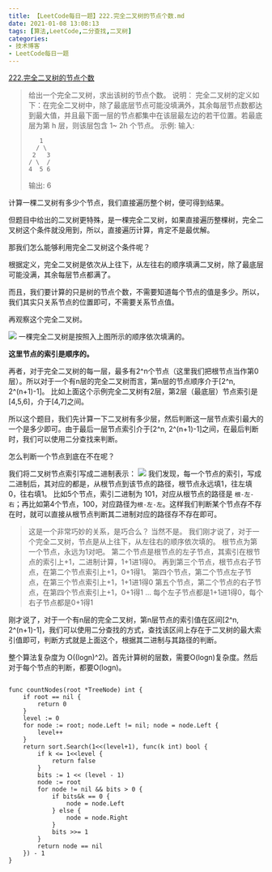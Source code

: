```yaml
---
title: 【LeetCode每日一题】222.完全二叉树的节点个数.md
date: 2021-01-08 13:08:13
tags: [算法,LeetCode,二分查找,二叉树]
categories:
- 技术博客
- LeetCode每日一题
---
```


[222.完全二叉树的节点个数](https://leetcode-cn.com/problems/count-complete-tree-nodes/description/)

> 给出一个完全二叉树，求出该树的节点个数。
>说明：
>完全二叉树的定义如下：在完全二叉树中，除了最底层节点可能没填满外，其余每层节点数都达到最大值，并且最下面一层的节点都集中在该层最左边的若干位置。若最底层为第 h 层，则该层包含 1~ 2h 个节点。
>示例:
>输入:
>```
>    1
>   / \
>  2   3
> / \  /
>4  5 6
>```
>输出: 6

计算一棵二叉树有多少个节点，我们直接遍历整个树，便可得到结果。

但题目中给出的二叉树更特殊，是一棵完全二叉树，如果直接遍历整棵树，完全二叉树这个条件就没用到，所以，直接遍历计算，肯定不是最优解。

那我们怎么能够利用完全二叉树这个条件呢？

根据定义，完全二叉树是依次从上往下，从左往右的顺序填满二叉树，除了最底层可能没满，其余每层节点都满了。

而且，我们要计算的只是树的节点个数，不需要知道每个节点的值是多少。所以，我们其实只关系节点的位置即可，不需要关系节点值。

再观察这个完全二叉树。

![](_v_images/20210108135027678_1462776828.png)
一棵完全二叉树是按照入上图所示的顺序依次填满的。

**这里节点的索引是顺序的。**

再者，对于完全二叉树的每一层，最多有2^n个节点（这里我们把根节点当作第0层）。所以对于一个有n层的完全二叉树而言，第n层的节点顺序介于[2^n, 2^(n+1)-1]。
比如上面这个示例完全二叉树有2层，第2层（最底层）节点索引是[4,5,6]，介于[4,7]之间。

所以这个题目，我们先计算一下二叉树有多少层，然后判断这一层节点索引最大的一个是多少即可。由于最后一层节点索引介于[2^n, 2^(n+1)-1]之间，在最后判断时，我们可以使用二分查找来判断。

怎么判断一个节点到底在不在呢？

我们将二叉树节点索引写成二进制表示：
![](_v_images/20210108141731990_497357340.png)
我们发现，每一个节点的索引，写成二进制后，其对应的都是，从根节点到该节点的路径，根节点永远填1，往左填0，往右填1。
比如5个节点，索引二进制为 101，对应从根节点的路径是 `根-左-右`；再比如第4个节点，100，对应路径为`根-左-左`。这样我们判断某个节点存不存在时，就可以直接从根节点判断其二进制对应的路径存不存在即可。

> 这是一个非常巧妙的关系，是巧合么？
> 当然不是。
> 我们刚才说了，对于一个完全二叉树，节点是从上往下，从左往右的顺序依次填的。
> 根节点为第一个节点，永远为1对吧。
> 第二个节点是根节点的左子节点，其索引在根节点的索引上+1，二进制计算，1+1进1得0。
> 再到第三个节点，根节点右子节点，在第二个节点索引上+1，0+1得1。
> 第四个节点，第二个节点左子节点，在第三个节点索引上+1，1+1进1得0
> 第五个节点，第二个节点的右子节点，在第四个节点索引上+1，0+1得1
> ...
> 每个左子节点都是1+1进1得0，每个右子节点都是0+1得1

刚才说了，对于一个有n层的完全二叉树，第n层节点的索引值在区间[2^n, 2^(n+1)-1]，我们可以使用二分查找的方式，查找该区间上存在于二叉树的最大索引值即可，判断方式就是上面这个，根据其二进制与其路径的判断。

整个算法复杂度为 O((logn)^2)。首先计算树的层数，需要O(logn)复杂度。然后对于每个节点的判断，都要O(logn)。

```golang

func countNodes(root *TreeNode) int {
    if root == nil {
        return 0
    }
    level := 0
    for node := root; node.Left != nil; node = node.Left {
        level++
    }
    return sort.Search(1<<(level+1), func(k int) bool {
        if k <= 1<<level {
            return false
        }
        bits := 1 << (level - 1)
        node := root
        for node != nil && bits > 0 {
            if bits&k == 0 {
                node = node.Left
            } else {
                node = node.Right
            }
            bits >>= 1
        }
        return node == nil
    }) - 1
}

```